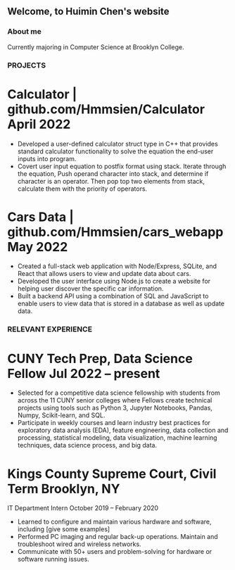 ## Welcome, to Huimin Chen's website

### About me

Currently majoring in Computer Science at Brooklyn College. 


### PROJECTS
# Calculator | github.com/Hmmsien/Calculator		   April 2022
-	Developed a user-defined calculator struct type in C++ that provides standard calculator functionality to solve the equation the end-user inputs into program.
-	Covert user input equation to postfix format using stack. Iterate through the equation, Push operand character into stack, and determine if character is an operator. Then pop top two elements from stack, calculate them with the priority of operators. 

# Cars Data | github.com/Hmmsien/cars_webapp	May 2022
-	Created a full-stack web application with Node/Express, SQLite, and React that allows users to view and update data about cars.
-	Developed the user interface using Node.js to create a website for helping user discover the specific car information.
-	Built a backend API using a combination of SQL and JavaScript to enable users to view data that is stored in a database as well as update data.

### RELEVANT EXPERIENCE

# CUNY Tech Prep, Data Science Fellow	Jul 2022 – present
-	Selected for a competitive data science fellowship with students from across the 11 CUNY senior colleges where Fellows create technical projects using tools such as Python 3, Jupyter Notebooks, Pandas, Numpy, Scikit-learn, and SQL.
-	Participate in weekly courses and learn industry best practices for exploratory data analysis (EDA), feature engineering, data collection and processing, statistical modeling, data visualization, machine learning techniques, data science process, and big data.

# Kings County Supreme Court, Civil Term	Brooklyn, NY
IT Department Intern	October 2019 – February 2020
-	Learned to configure and maintain various hardware and software, including [give some examples]
-	Performed PC imaging and regular back-up operations. Maintain and troubleshoot wired and wireless networks.
-	Communicate with 50+ users and problem-solving for hardware or software running issues.


